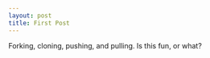 ```yaml
---
layout: post
title: First Post
---
```


Forking, cloning, pushing, and pulling. Is this fun, or what?
